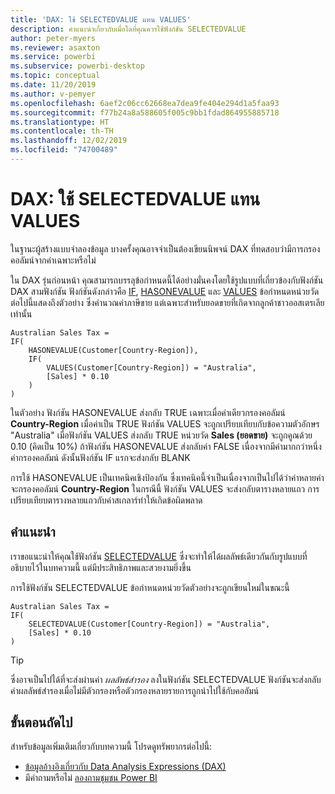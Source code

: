 ```yaml
---
title: 'DAX: ใช้ SELECTEDVALUE แทน VALUES'
description: คำแนะนำเกี่ยวกับเมื่อใดที่คุณควรใช้ฟังก์ชัน SELECTEDVALUE
author: peter-myers
ms.reviewer: asaxton
ms.service: powerbi
ms.subservice: powerbi-desktop
ms.topic: conceptual
ms.date: 11/20/2019
ms.author: v-pemyer
ms.openlocfilehash: 6aef2c06cc62668ea7dea9fe404e294d1a5faa93
ms.sourcegitcommit: f77b24a8a588605f005c9bb1fdad864955885718
ms.translationtype: HT
ms.contentlocale: th-TH
ms.lasthandoff: 12/02/2019
ms.locfileid: "74700489"
---
```

# <a name="dax-use-selectedvalue-instead-of-values"></a>DAX: ใช้ SELECTEDVALUE แทน VALUES

ในฐานะผู้สร้างแบบจำลองข้อมูล บางครั้งคุณอาจจำเป็นต้องเขียนนิพจน์ DAX ที่ทดสอบว่ามีการกรองคอลัมน์จากค่าเฉพาะหรือไม่

ใน DAX รุ่นก่อนหน้า คุณสามารถบรรลุข้อกำหนดนี้ได้อย่างมั่นคงโดยใช้รูปแบบที่เกี่ยวข้องกับฟังก์ชัน DAX สามฟังก์ชัน ฟังก์ชันดังกล่าวคือ [IF](/dax/if-function-dax), [HASONEVALUE](/dax/hasonevalue-function-dax) และ [VALUES](/dax/values-function-dax) ข้อกำหนดหน่วยวัดต่อไปนี้แสดงถึงตัวอย่าง ซึ่งคำนวณค่าภาษีขาย แต่เฉพาะสำหรับยอดขายที่เกิดจากลูกค้าชาวออสเตรเลียเท่านั้น

```dax
Australian Sales Tax =
IF(
    HASONEVALUE(Customer[Country-Region]),
    IF(
        VALUES(Customer[Country-Region]) = "Australia",
        [Sales] * 0.10
    )
)
```

ในตัวอย่าง ฟังก์ชัน HASONEVALUE ส่งกลับ TRUE เฉพาะเมื่อค่าเดียวกรองคอลัมน์ **Country-Region** เมื่อค่าเป็น TRUE ฟังก์ชัน VALUES จะถูกเปรียบเทียบกับข้อความตัวอักษร "Australia" เมื่อฟังก์ชัน VALUES ส่งกลับ TRUE หน่วยวัด **Sales (ยอดขาย)** จะถูกคูณด้วย 0.10 (คิดเป็น 10%) ถ้าฟังก์ชัน HASONEVALUE ส่งกลับค่า FALSE เนื่องจากมีค่ามากกว่าหนึ่งค่ากรองคอลัมน์ ดังนั้นฟังก์ชัน IF แรกจะส่งกลับ BLANK

การใช้ HASONEVALUE เป็นเทคนิคเชิงป้องกัน ซึ่งเทคนิคนี้จำเป็นเนื่องจากเป็นไปได้ว่าค่าหลายค่าจะกรองคอลัมน์ **Country-Region** ในกรณีนี้ ฟังก์ชัน VALUES จะส่งกลับตารางหลายแถว การเปรียบเทียบตารางหลายแถวกับค่าสเกลาร์ทำให้เกิดข้อผิดพลาด

## <a name="recommendation"></a>คำแนะนำ

เราขอแนะนำให้คุณใช้ฟังก์ชัน [SELECTEDVALUE](/dax/selectedvalue-function) ซึ่งจะทำให้ได้ผลลัพธ์เดียวกันกับรูปแบบที่อธิบายไว้ในบทความนี้ แต่มีประสิทธิภาพและสวยงามยิ่งขึ้น

การใช้ฟังก์ชัน SELECTEDVALUE ข้อกำหนดหน่วยวัดตัวอย่างจะถูกเขียนใหม่ในขณะนี้

```dax
Australian Sales Tax =
IF(
    SELECTEDVALUE(Customer[Country-Region]) = "Australia",
    [Sales] * 0.10
)
```

> [!TIP]
> ซึ่งอาจเป็นไปได้ที่จะส่งผ่านค่า _ผลลัพธ์สำรอง_ ลงในฟังก์ชัน SELECTEDVALUE ฟังก์ชันจะส่งกลับค่าผลลัพธ์สำรองเมื่อไม่มีตัวกรองหรือตัวกรองหลายรายการถูกนำไปใช้กับคอลัมน์

## <a name="next-steps"></a>ขั้นตอนถัดไป

สำหรับข้อมูลเพิ่มเติมเกี่ยวกับบทความนี้ โปรดดูทรัพยากรต่อไปนี้:

- [ข้อมูลอ้างอิงเกี่ยวกับ Data Analysis Expressions (DAX)](/dax/)
- มีคำถามหรือไม่ [ลองถามชุมชน Power BI](https://community.powerbi.com/)
